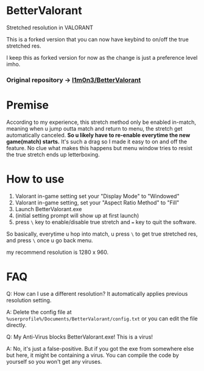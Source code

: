 # BetterValorant
Stretched resolution in VALORANT

This is a forked version that you can now have keybind to on/off the true stretched res.

I keep this as forked version for now as the change is just a preference level imho.

### Original repository -> [l1m0n3/BetterValorant](https://github.com/l1m0n3/BetterValorant)

# Premise
According to my experience, this stretch method only be enabled in-match, meaning when u jump outta match and return to menu, the stretch get automatically canceled. **So u likely have to re-enable everytime the new game(match) starts.** It's such a drag so I made it easy to on and off the feature.
No clue what makes this happens but menu window tries to resist the true stretch ends up letterboxing.

# How to use
1. Valorant in-game setting set your "Display Mode" to "Windowed"
2. Valorant in-game setting, set your "Aspect Ratio Method" to "Fill"
3. Launch BetterValorant.exe
4. (initial setting prompt will show up at first launch)
5. press `\` key to enable/disable true stretch and `=` key to quit the software.

So basically, everytime u hop into match, u press `\` to get true stretched res, and press `\` once u go back menu.

my recommend resolution is 1280 x 960.

# FAQ
Q: How can I use a different resolution? It automatically applies previous resolution setting.

A: Delete the config file at `%userprofile%/Documents/BetterValorant/config.txt` or you can edit the file directly.

Q: My Anti-Virus blocks BetterValorant.exe! This is a virus!

A: No, it's just a false-positive. But if you got the exe from somewhere else but here, it might be containing a virus. You can compile the code by yourself so you won't get any viruses.
